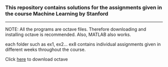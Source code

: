 ### This repository contains solutions for the assignments given in the course Machine Learning by Stanford
---
NOTE: All the programs are octave files. Therefore downloading and installing octave is recommended. Also, MATLAB also works.

each folder such as ex1, ex2... ex8 contains individual assignments given in different weeks throughout the course.

Click [here](https://www.gnu.org/software/octave/) to download octave
